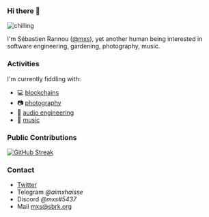 ### Hi there 👋

![chilling](https://detours.sbrk.org/img/header-3.jpg)

I'm Sébastien Rannou ([@mxs](https://mxs.sbrk.org/)), yet another human being interested in software engineering, gardening, photography, music.

### Activities

I'm currently fiddling with:

- :computer: [blockchains](https://www.kiln.fi/)
- :camera: [photography](https://detours.sbrk.org/)
- :hammer: [audio engineering](https://soir.dev/)
- :musical_note: [music](https://soundcloud.com/camembert-au-lait-crew)

### Public Contributions

[![GitHub Streak](https://github-readme-streak-stats.herokuapp.com?user=aimxhaisse&theme=merko&hide_border=true&mode=weekly&card_width=1000)](https://git.io/streak-stats)

### Contact

- [Twitter](https://twitter.com/aimxhaisse)
- Telegram *@aimxhaisse* 
- Discord *@mxs#5437*
- Mail mxs@sbrk.org
